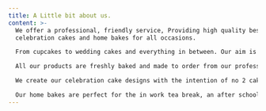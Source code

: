 ```yaml
---
title: A Little bit about us.
content: >-
  We offer a professional, friendly service, Providing high quality bespoke
  celebration cakes and home bakes for all occasions.

  From cupcakes to wedding cakes and everything in between. Our aim is to bake, make and create your dream cake whatever it may be.

  All our products are freshly baked and made to order from our professional kitchen located close to the town centre and Mersey tunnels.

  We create our celebration cake designs with the intention of no 2 cakes leaving us ever being the same. With 12 years of developed skills and techniques, we like our creations to always have that wow factor!

  Our home bakes are perfect for the in work tea break, an after school treat and look amazing on a buffet desert table.
---
```

